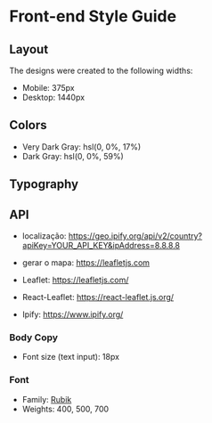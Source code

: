 # Front-end Style Guide

## Layout

The designs were created to the following widths:

- Mobile: 375px
- Desktop: 1440px

## Colors

- Very Dark Gray: hsl(0, 0%, 17%)
- Dark Gray: hsl(0, 0%, 59%)

## Typography

## API
- localização: https://geo.ipify.org/api/v2/country?apiKey=YOUR_API_KEY&ipAddress=8.8.8.8
- gerar o mapa: https://leafletjs.com

- Leaflet:         https://leafletjs.com/
- React-Leaflet:   https://react-leaflet.js.org/
- Ipify:           https://www.ipify.org/

### Body Copy

- Font size (text input): 18px

### Font

- Family: [Rubik](https://fonts.google.com/specimen/Rubik)
- Weights: 400, 500, 700
